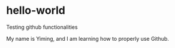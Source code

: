 # hello-world
Testing github functionalities

My name is Yiming, and I am learning how to properly use Github. 
